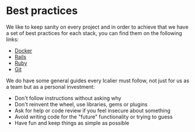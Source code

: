 # Best practices

We like to keep sanity on every project and in order to achieve that we have a set of best practices for each stack, you can find them on the following links:

* [Docker]()
* [Rails](../stack/rails/BEST_PRACTICES.md)
* [Ruby]()
* [Git]()

We do have some general guides every Icalier must follow, not just for us as a team but as a personal investment:

* Don't follow instructions without asking why
* Don't reinvent the wheel, use libraries, gems or plugins
* Ask for help or code review if you feel insecure about something
* Avoid writing code for the "future" functionality or trying to guess
* Have fun and keep things as simple as possible